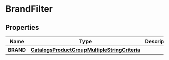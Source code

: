 
# BrandFilter

## Properties
Name | Type | Description | Notes
------------ | ------------- | ------------- | -------------
**BRAND** | [**CatalogsProductGroupMultipleStringCriteria**](.md) |  | 



